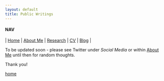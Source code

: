 ```yaml
---
layout: default
title: Public Writings
---
```


#### NAV

| [Home](./index.html) | [About Me](./about.html) | [Research](./research.html) | [CV](./cv.html)  | [Blog](./blog.html) | 

To be updated soon - please see Twitter under <em>Social Media</em> or within [About Me](./about.html) until then for random thoughts.

Thank you!








[home](./)
